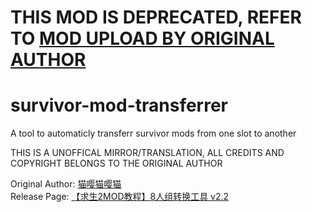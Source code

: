# THIS MOD IS DEPRECATED, REFER TO [MOD UPLOAD BY ORIGINAL AUTHOR](https://github.com/TwentyCat/l4d2_survivors_converter/)

# survivor-mod-transferrer
A tool to automaticly transferr survivor mods from one slot to another

THIS IS A UNOFFICAL MIRROR/TRANSLATION, ALL CREDITS AND COPYRIGHT BELONGS TO THE ORIGINAL AUTHOR

Original Author: [猫嘤猫嘤猫](https://space.bilibili.com/5096979)  
Release Page: [【求生2MOD教程】8人组转换工具 v2.2](https://www.bilibili.com/video/BV1Ab421b73o/)

